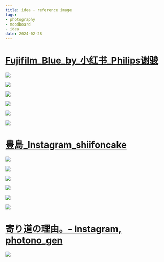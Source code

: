 ```yaml
---
title: idea - reference image
tags:
- photography
- moodboard
- idea
date: 2024-02-28
---
```


# [Fujifilm_Blue_by_小红书_Philips谢骏](hobbies/photography/aesthetic/Landscape/Sea/Fujifilm_Blue_by_小红书_Philips谢骏.md)

![](hobbies/photography/aesthetic/Landscape/Sea/attachments/Pasted%20image%2020230420014349.png)


![](hobbies/photography/aesthetic/Landscape/Sea/attachments/Pasted%20image%2020230420014354.png)


![](hobbies/photography/aesthetic/Landscape/Sea/attachments/Pasted%20image%2020230420014401.png)


![](hobbies/photography/aesthetic/Landscape/Sea/attachments/Pasted%20image%2020230420014613.png)


![](hobbies/photography/aesthetic/Landscape/Sea/attachments/Pasted%20image%2020230420014622.png)


![](hobbies/photography/aesthetic/Landscape/Sea/attachments/Pasted%20image%2020230420014634.png)

# [豊島_Instagram_shiifoncake](hobbies/photography/aesthetic/Landscape/Sea/豊島_Instagram_shiifoncake.md)

![](hobbies/photography/mood_board/Sea_20230428/attachments/shiifoncake_338949220_771246770941652_287141902256013940_n.jpg)

![](hobbies/photography/mood_board/Sea_20230428/attachments/shiifoncake_339164445_155642070453847_6842139942547564019_n%20(1).jpg)

![](hobbies/photography/mood_board/Sea_20230428/attachments/shiifoncake_339164445_155642070453847_6842139942547564019_n.jpg)

![](hobbies/photography/mood_board/Sea_20230428/attachments/shiifoncake_338803198_1141886276488589_5464974698780309052_n%20(1).jpg)

![](hobbies/photography/mood_board/Sea_20230428/attachments/shiifoncake_338803198_1141886276488589_5464974698780309052_n.jpg)

![](hobbies/photography/mood_board/Sea_20230428/attachments/shiifoncake_338758486_601356648715316_3737336679741136784_n.jpg)


# [寄り道の理由。- Instagram, photono_gen](https://www.instagram.com/p/CrVPFjZvvlr/)

![](hobbies/photography/mood_board/Sea_20230428/attachments/photono_gen_336060179_2380745882102401_2427706248624984378_n.jpg)